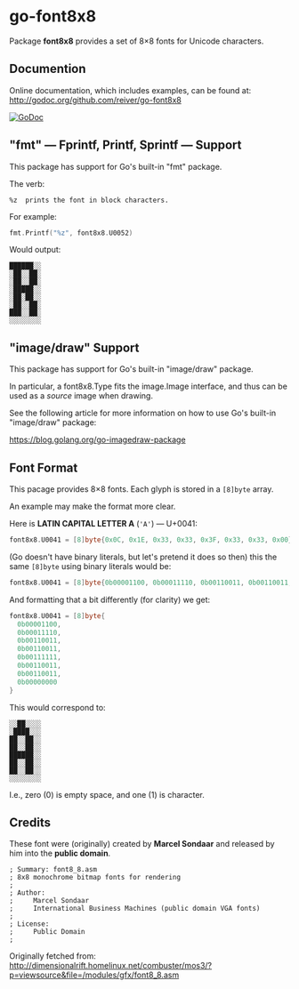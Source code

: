 # go-font8x8

Package **font8x8** provides a set of 8×8 fonts for Unicode characters.

## Documention

Online documentation, which includes examples, can be found at: http://godoc.org/github.com/reiver/go-font8x8

[![GoDoc](https://godoc.org/github.com/reiver/go-font8x8?status.svg)](https://godoc.org/github.com/reiver/go-font8x8)

## "fmt" — Fprintf, Printf, Sprintf — Support

This package has support for Go's built-in "fmt" package.

The verb:
```
%z	prints the font in block characters.
```

For example:
```go
fmt.Printf("%z", font8x8.U0052)
```

Would output:
```
██████░░
░██░░██░
░██░░██░
░█████░░
░██░██░░
░██░░██░
███░░██░
░░░░░░░░
```

## "image/draw" Support

This package has support for Go's built-in "image/draw" package.

In particular, a font8x8.Type fits the image.Image interface, and thus can be used as a _source_ image when drawing.

See the following article for more information on how to use Go's built-in "image/draw" package:

https://blog.golang.org/go-imagedraw-package

## Font Format

This pacage provides 8×8 fonts. Each glyph is stored in a `[8]byte` array.

An example may make the format more clear.

Here is **LATIN CAPITAL LETTER A** (`'A'`) — U+0041:
```go
font8x8.U0041 = [8]byte{0x0C, 0x1E, 0x33, 0x33, 0x3F, 0x33, 0x33, 0x00}
```
(Go doesn't have binary literals, but let's pretend it does so then) this the same `[8]byte` using binary literals would be:
```go
font8x8.U0041 = [8]byte{0b00001100, 0b00011110, 0b00110011, 0b00110011, 0b00111111, 0b00110011, 0b00110011, 0b00000000}
```

And formatting that a bit differently (for clarity) we get:
```go
font8x8.U0041 = [8]byte{
  0b00001100,
  0b00011110,
  0b00110011,
  0b00110011,
  0b00111111,
  0b00110011,
  0b00110011,
  0b00000000
}
```

This would correspond to:
```
░░██░░░░
░████░░░
██░░██░░
██░░██░░
██████░░
██░░██░░
██░░██░░
░░░░░░░░
```

I.e., zero (0) is empty space, and one (1) is character.


## Credits

These font were (originally) created by **Marcel Sondaar** and released by him into the **public domain**.
```
; Summary: font8_8.asm
; 8x8 monochrome bitmap fonts for rendering
;
; Author:
;     Marcel Sondaar
;     International Business Machines (public domain VGA fonts)
;
; License:
;     Public Domain
;
```

Originally fetched from: http://dimensionalrift.homelinux.net/combuster/mos3/?p=viewsource&file=/modules/gfx/font8_8.asm
